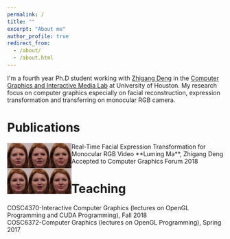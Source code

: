 ```yaml
---
permalink: /
title: ""
excerpt: "About me"
author_profile: true
redirect_from: 
  - /about/
  - /about.html
---
```


I'm a fourth year Ph.D student working with [Zhigang Deng](http://graphics.cs.uh.edu/zdeng/) in the [Computer Graphics and Interactive Media Lab](http://graphics.cs.uh.edu/) at University of Houston. My research focus on computer graphics especially on facial reconstruction, expression transformation and transferring on monocular RGB camera.

Publications
======
<p>
<img src="images/neutral2happy.png" align=left width=150>  
Real-Time Facial Expression Transformation for Monocular RGB Video  
**Luming Ma**, Zhigang Deng  
Accepted to Computer Graphics Forum 2018  
</p>  

Teaching
======
COSC4370-Interactive Computer Graphics (lectures on OpenGL Programming and CUDA Programming), Fall 2018  
COSC6372-Computer Graphics (lectures on OpenGL Programming), Spring 2017
